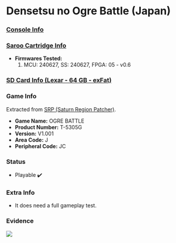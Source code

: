 # Densetsu no Ogre Battle (Japan)

### [Console Info](../../../../../Info/Consoles/VA13/README.md)

### [Saroo Cartridge Info](../../../../../Info/Cartridges/RetroGameParadiseStore/1.32F/README.md)

- <b>Firmwares Tested:</b>
  1. MCU: 240627, SS: 240627, FPGA: 05 - v0.6

### [SD Card Info (Lexar - 64 GB - exFat)](../../../../../Info/SdCards/Lexar/64GB/exfat/README.md)

### Game Info

Extracted from [SRP (Saturn Region Patcher)](https://segaxtreme.net/resources/saturn-region-patcher.81/download).

- <b>Game Name:</b> OGRE BATTLE
- <b>Product Number:</b> T-5305G
- <b>Version:</b> V1.001
- <b>Area Code:</b> J
- <b>Peripheral Code:</b> JC

### Status

- Playable :heavy_check_mark:

### Extra Info

- It does need a full gameplay test.

### Evidence

[![](https://img.youtube.com/vi/BPmRdHivvmQ/0.jpg)](https://www.youtube.com/watch?v=BPmRdHivvmQ)
